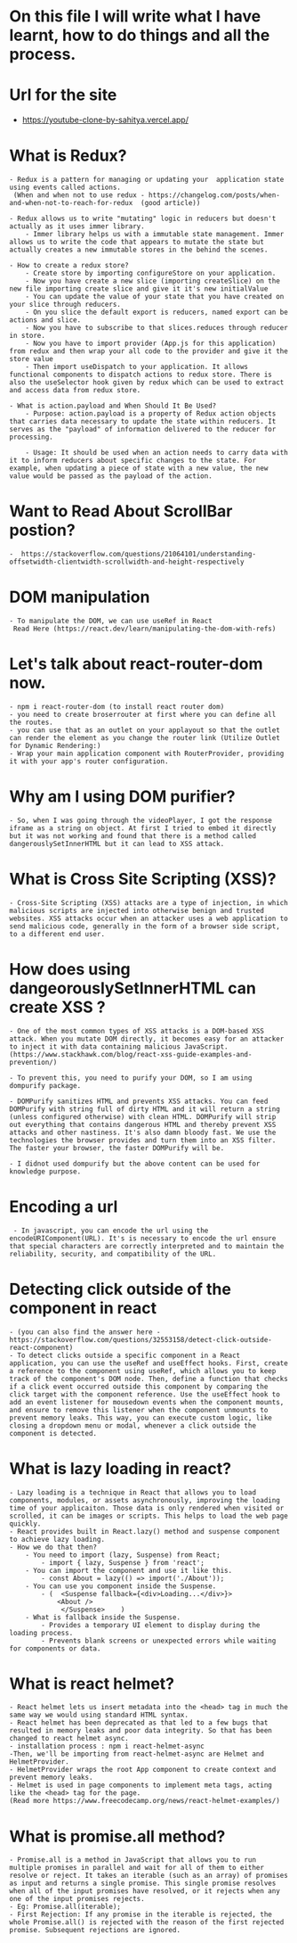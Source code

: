 # On this file I will write what I have learnt, how to do things and all the process.

# Url for the site

- https://youtube-clone-by-sahitya.vercel.app/

# What is Redux?

    - Redux is a pattern for managing or updating your  application state using events called actions.
     (When and when not to use redux - https://changelog.com/posts/when-and-when-not-to-reach-for-redux  (good article))

    - Redux allows us to write "mutating" logic in reducers but doesn't actually as it uses immer library.
        - Immer library helps us with a immutable state management. Immer allows us to write the code that appears to mutate the state but actually creates a new immutable stores in the behind the scenes.

    - How to create a redux store?
        - Create store by importing configureStore on your application.
        - Now you have create a new slice (importing createSlice) on the new file importing create slice and give it it's new initialValue
        - You can update the value of your state that you have created on your slice through reducers.
        - On you slice the default export is reducers, named export can be actions and slice.
        - Now you have to subscribe to that slices.reduces through reducer in store.
        - Now you have to import provider (App.js for this application) from redux and then wrap your all code to the provider and give it the store value
        - Then import useDispatch to your application. It allows functional components to dispatch actions to redux store. There is also the useSelector hook given by redux which can be used to extract and access data from redux store.

    - What is action.payload and When Should It Be Used?
        - Purpose: action.payload is a property of Redux action objects that carries data necessary to update the state within reducers. It serves as the "payload" of information delivered to the reducer for processing.

        - Usage: It should be used when an action needs to carry data with it to inform reducers about specific changes to the state. For example, when updating a piece of state with a new value, the new value would be passed as the payload of the action.

# Want to Read About ScrollBar postion?

    -  https://stackoverflow.com/questions/21064101/understanding-offsetwidth-clientwidth-scrollwidth-and-height-respectively

# DOM manipulation

    - To manipulate the DOM, we can use useRef in React
     Read Here (https://react.dev/learn/manipulating-the-dom-with-refs)

# Let's talk about react-router-dom now.

    - npm i react-router-dom (to install react router dom)
    - you need to create broserrouter at first where you can define all the routes.
    - you can use that as an outlet on your applayout so that the outlet can render the element as you change the router link (Utilize Outlet for Dynamic Rendering:)
    - Wrap your main application component with RouterProvider, providing it with your app's router configuration.

# Why am I using DOM purifier?

    - So, when I was going through the videoPlayer, I got the response iframe as a string on object. At first I tried to embed it directly but it was not working and found that there is a method called dangerouslySetInnerHTML but it can lead to XSS attack.

# What is Cross Site Scripting (XSS)?

    - Cross-Site Scripting (XSS) attacks are a type of injection, in which malicious scripts are injected into otherwise benign and trusted websites. XSS attacks occur when an attacker uses a web application to send malicious code, generally in the form of a browser side script, to a different end user.

# How does using dangeorouslySetInnerHTML can create XSS ?

    - One of the most common types of XSS attacks is a DOM-based XSS attack. When you mutate DOM directly, it becomes easy for an attacker to inject it with data containing malicious JavaScript.
    (https://www.stackhawk.com/blog/react-xss-guide-examples-and-prevention/)

    - To prevent this, you need to purify your DOM, so I am using dompurify package.

    - DOMPurify sanitizes HTML and prevents XSS attacks. You can feed DOMPurify with string full of dirty HTML and it will return a string (unless configured otherwise) with clean HTML. DOMPurify will strip out everything that contains dangerous HTML and thereby prevent XSS attacks and other nastiness. It's also damn bloody fast. We use the technologies the browser provides and turn them into an XSS filter. The faster your browser, the faster DOMPurify will be.

    - I didnot used dompurify but the above content can be used for knowledge purpose.

# Encoding a url

     - In javascript, you can encode the url using the encodeURIComponent(URL). It's is necessary to encode the url ensure that special characters are correctly interpreted and to maintain the reliability, security, and compatibility of the URL.

# Detecting click outside of the component in react

    - (you can also find the answer here - https://stackoverflow.com/questions/32553158/detect-click-outside-react-component)
    - To detect clicks outside a specific component in a React application, you can use the useRef and useEffect hooks. First, create a reference to the component using useRef, which allows you to keep track of the component's DOM node. Then, define a function that checks if a click event occurred outside this component by comparing the click target with the component reference. Use the useEffect hook to add an event listener for mousedown events when the component mounts, and ensure to remove this listener when the component unmounts to prevent memory leaks. This way, you can execute custom logic, like closing a dropdown menu or modal, whenever a click outside the component is detected.

# What is lazy loading in react?

    - Lazy loading is a technique in React that allows you to load components, modules, or assets asynchronously, improving the loading time of your applicaiton. Those data is only rendered when visited or scrolled, it can be images or scripts. This helps to load the web page quickly.
    - React provides built in React.lazy() method and suspense component to achieve lazy loading.
    - How we do that then?
        - You need to import (lazy, Suspense) from React;
            - import { lazy, Suspense } from 'react';
        - You can import the component and use it like this.
            - const About = lazy(() => import('./About'));
        - You can use you component inside the Suspense.
            - (  <Suspense fallback={<div>Loading...</div>}>
                <About />
                 </Suspense>    )
        - What is fallback inside the Suspense.
            - Provides a temporary UI element to display during the loading process.
            - Prevents blank screens or unexpected errors while waiting for components or data.

# What is react helmet?

    - React helmet lets us insert metadata into the <head> tag in much the same way we would using standard HTML syntax.
    - React helmet has been deprecated as that led to a few bugs that resulted in memory leaks and poor data integrity. So that has been changed to react helmet async.
    - installation process : npm i react-helmet-async
    -Then, we'll be importing from react-helmet-async are Helmet and HelmetProvider.
    - HelmetProvider wraps the root App component to create context and prevent memory leaks.
    - Helmet is used in page components to implement meta tags, acting like the <head> tag for the page.
    (Read more https://www.freecodecamp.org/news/react-helmet-examples/)

# What is promise.all method?

    - Promise.all is a method in JavaScript that allows you to run multiple promises in parallel and wait for all of them to either resolve or reject. It takes an iterable (such as an array) of promises as input and returns a single promise. This single promise resolves when all of the input promises have resolved, or it rejects when any one of the input promises rejects.
    - Eg: Promise.all(iterable);
    - First Rejection: If any promise in the iterable is rejected, the whole Promise.all() is rejected with the reason of the first rejected promise. Subsequent rejections are ignored.
